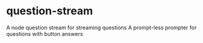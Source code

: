 # question-stream
A node question stream for streaming questions
A prompt-less prompter for questions with button answers
